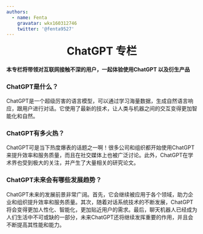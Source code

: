 ```yaml
---
authors:
  - name: Fenta
    gravatar: wkx160312746
    twitter: '@fenta9527'
---
```


<script setup>
import Author from '@theme/components/Author.vue'
import AuthorGrop from '@theme/components/AuthorGrop.vue'
</script>

<AuthorGrop>
  <Author />
</AuthorGrop>

<h1 align="center" style="margin:0;">ChatGPT 专栏</h1>

<script setup>

</script>

#### **本专栏将带领对互联网接触不深的用户，一起体验使用ChatGPT 以及衍生产品**

### ChatGPT是什么？

ChatGPT是一个超级厉害的语言模型，可以通过学习海量数据，生成自然语言响应，跟用户进行对话。它使用了最新的技术，让人类与机器之间的交互变得更加智能化和自然。

### ChatGPT有多火热？

ChatGPT可是当下热度爆表的话题之一啊！很多公司和组织都开始使用ChatGPT来提升效率和服务质量，而且在社交媒体上也被广泛讨论。此外，ChatGPT在学术界也受到极大的关注，并产生了大量相关的研究论文。

### ChatGPT未来会有哪些发展趋势？

ChatGPT未来的发展前景非常广阔。首先，它会继续被应用于各个领域，助力企业和组织提升效率和服务质量。其次，随着对话系统技术的不断发展，ChatGPT将会变得更加人性化、智能化，更加贴近用户的需求。最后，聊天机器人已经成为人们生活中不可或缺的一部分，未来ChatGPT还将继续发挥重要的作用，并且会不断提高其性能和能力。



